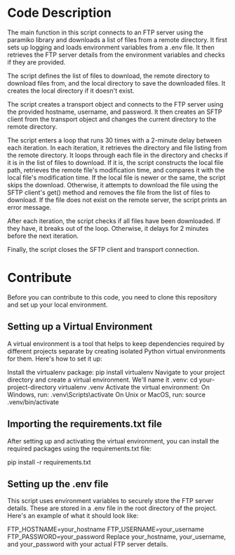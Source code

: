 
# Code Description
The main function in this script connects to an FTP server using the paramiko library and downloads a list of files from a remote directory. It first sets up logging and loads environment variables from a .env file. It then retrieves the FTP server details from the environment variables and checks if they are provided.

The script defines the list of files to download, the remote directory to download files from, and the local directory to save the downloaded files. It creates the local directory if it doesn't exist.

The script creates a transport object and connects to the FTP server using the provided hostname, username, and password. It then creates an SFTP client from the transport object and changes the current directory to the remote directory.

The script enters a loop that runs 30 times with a 2-minute delay between each iteration. In each iteration, it retrieves the directory and file listing from the remote directory. It loops through each file in the directory and checks if it is in the list of files to download. If it is, the script constructs the local file path, retrieves the remote file's modification time, and compares it with the local file's modification time. If the local file is newer or the same, the script skips the download. Otherwise, it attempts to download the file using the SFTP client's get() method and removes the file from the list of files to download. If the file does not exist on the remote server, the script prints an error message.

After each iteration, the script checks if all files have been downloaded. If they have, it breaks out of the loop. Otherwise, it delays for 2 minutes before the next iteration.

Finally, the script closes the SFTP client and transport connection.

# Contribute 
Before you can contribute to this code, you need to clone this repository and set up your local environment.

## Setting up a Virtual Environment
A virtual environment is a tool that helps to keep dependencies required by different projects separate by creating isolated Python virtual environments for them. Here's how to set it up:

Install the virtualenv package:
pip install virtualenv
Navigate to your project directory and create a virtual environment. We'll name it .venv:
cd your-project-directory
virtualenv .venv
Activate the virtual environment:
On Windows, run:
.venv\Scripts\activate
On Unix or MacOS, run:
source .venv/bin/activate

## Importing the requirements.txt file
After setting up and activating the virtual environment, you can install the required packages using the requirements.txt file:

pip install -r requirements.txt

## Setting up the .env file
This script uses environment variables to securely store the FTP server details. These are stored in a .env file in the root directory of the project. Here's an example of what it should look like:

FTP_HOSTNAME=your_hostname
FTP_USERNAME=your_username
FTP_PASSWORD=your_password
Replace your_hostname, your_username, and your_password with your actual FTP server details.

